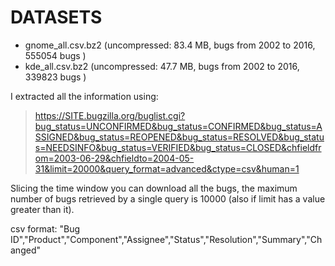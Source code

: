 # DATASETS

* gnome_all.csv.bz2 (uncompressed: 83.4 MB, bugs from 2002 to 2016, 555054 bugs )
* kde_all.csv.bz2 (uncompressed: 47.7 MB, bugs from 2002 to 2016, 339823 bugs )

I extracted all the information using:

> https://SITE.bugzilla.org/buglist.cgi?bug_status=UNCONFIRMED&bug_status=CONFIRMED&bug_status=ASSIGNED&bug_status=REOPENED&bug_status=RESOLVED&bug_status=NEEDSINFO&bug_status=VERIFIED&bug_status=CLOSED&chfieldfrom=2003-06-29&chfieldto=2004-05-31&limit=20000&query_format=advanced&ctype=csv&human=1

Slicing the time window you can download all the bugs, the maximum number of bugs retrieved by a single query is 10000 (also if limit has a value greater than it).

csv format: "Bug ID","Product","Component","Assignee","Status","Resolution","Summary","Changed"